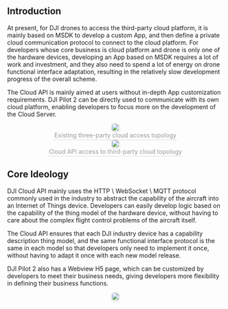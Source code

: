 ## Introduction

At present, for DJI drones to access the third-party cloud platform, it is mainly based on MSDK to develop a custom App, and then define a private cloud communication protocol to connect to the cloud platform. For developers whose core business is cloud platform and drone is only one of the hardware devices, developing an App based on MSDK requires a lot of work and investment, and they also need to spend a lot of energy on drone functional interface adaptation, resulting in the relatively slow development progress of the overall scheme.    

The Cloud API is mainly aimed at users without in-depth App customization requirements. DJI Pilot 2 can be directly used to communicate with its own cloud platform, enabling developers to focus more on the development of the Cloud Server. 

<center>    <img style="border-radius: 0.3125em;    box-shadow: 0 2px 4px 0 rgba(34,36,38,.12),0 2px 10px 0 rgba(34,36,38,.08);"     src="https://terra-1-g.djicdn.com/84f990b0bbd145e6a3930de0c55d3b2b/admin/doc/4114c459-413d-4b48-82ed-35fb037751ce.png">    <br>    <div style="color:orange; border-bottom: 1px solid #d9d9d9;    display: inline-block;    color: #999;    padding: 2px;">Existing three-party cloud access topology</div> </center> 

<center>    <img style="border-radius: 0.3125em;    box-shadow: 0 2px 4px 0 rgba(34,36,38,.12),0 2px 10px 0 rgba(34,36,38,.08);"     src="https://terra-1-g.djicdn.com/84f990b0bbd145e6a3930de0c55d3b2b/admin/doc/dbfd9039-bea1-4e04-a7a0-d04ecd294c25.png">    <br>    <div style="color:orange; border-bottom: 1px solid #d9d9d9;    display: inline-block;    color: #999;    padding: 2px;">Cloud API access to third-party cloud topology</div> </center> 

## Core Ideology

DJI Cloud API mainly uses the HTTP \ WebSocket \ MQTT protocol commonly used in the industry to abstract the capability of the aircraft into an Internet of Things device. Developers can easily develop logic based on the capability of the thing model of the hardware device, without having to care about the complex flight control problems of the aircraft itself.

The Cloud API ensures that each DJI industry device has a capability description thing model, and the same functional interface protocol is the same in each model so that developers only need to implement it once, without having to adapt it once with each new model release.

DJI Pilot 2 also has a Webview H5 page, which can be customized by developers to meet their business needs, giving developers more flexibility in defining their business functions.

<center>    <img style="border-radius: 0.3125em;    box-shadow: 0 2px 4px 0 rgba(34,36,38,.12),0 2px 10px 0 rgba(34,36,38,.08);"     src="https://terra-1-g.djicdn.com/84f990b0bbd145e6a3930de0c55d3b2b/admin/doc/308baa25-3222-49c6-94fc-03f94c9f67b5.png">    <br>  </center>
